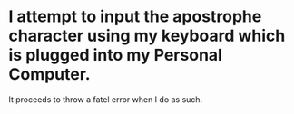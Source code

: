 # I attempt to input the apostrophe character using my keyboard which is plugged into my Personal Computer.

It proceeds to throw a fatel error when I do as such.
